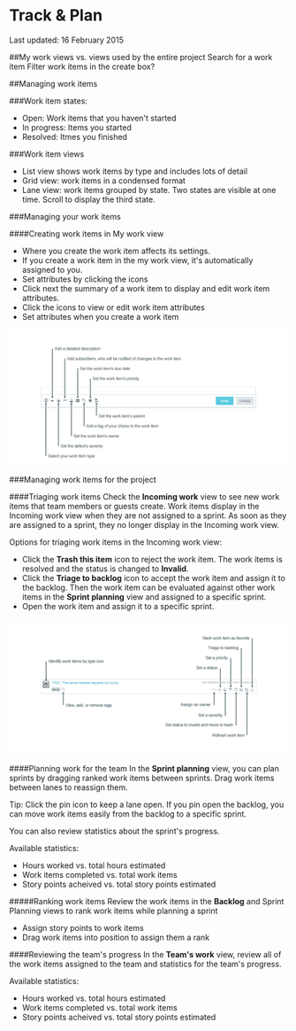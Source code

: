 # Track & Plan

Last updated: 16 February 2015

##My work views vs. views used by the entire project
Search for a work item
Filter work items in the create box?

##Managing work items

###Work item states:
- Open: Work items that you haven't started
- In progress: Items you started
- Resolved: Itmes you finished

###Work item views
- List view shows work items by type and includes lots of detail
- Grid view: work items in a condensed format
- Lane view: work items grouped by state. Two states are visible at one time. Scroll to display the third state.

###Managing your work items


####Creating work items in My work view
- Where you create the work item affects its settings.
- If you create a work item in the my work view, it's automatically assigned to you.
- Set attributes by clicking the icons
- Click next the summary of a work item to display and edit work item attributes.
- Click the icons to view or edit work item attributes
- Set attributes when you create a work item

![Assigning work item attributes](/docs/topics/trackplan/images/work_item_attributes.png)

###Managing work items for the project


####Triaging work items
Check the **Incoming work** view to see new work items that team members or guests create. Work items display in the Incoming work view when they are not assigned to a sprint. As soon as they are assigned to a sprint, they no longer display in the Incoming work view.

Options for triaging work items in the Incoming work view:
- Click the **Trash this item** icon to reject the work item. The work items is resolved and the status is changed to **Invalid**.
- Click the **Triage to backlog** icon to accept the work item and assign it to the backlog. Then the work item can be evaluated against other work items in the **Sprint planning** view and assigned to a specific sprint.
- Open the work item and assign it to a specific sprint.

![Triaging work items in the Incoming work view](/docs/topics/trackplan/images/incoming_work_attributes.png)	



####Planning work for the team
In the **Sprint planning** view, you can plan sprints by dragging ranked work items between sprints. Drag work items between lanes to reassign them. 

Tip: Click the pin icon to keep a lane open. If you pin open the backlog, you can move work items easily from the backlog to a specific sprint.

You can also review statistics about the sprint's progress.

Available statistics:
- Hours worked vs. total hours estimated
- Work items completed vs. total work items
- Story points acheived vs. total story points estimated

#####Ranking work items
Review the work items in the **Backlog** and Sprint Planning views to rank work items while planning a sprint
- Assign story points to work items
- Drag work items into position to assign them a rank

####Reviewing the team's progress
In the **Team's work** view, review all of the work items assigned to the team and statistics for the team's progress.

Available statistics:
- Hours worked vs. total hours estimated
- Work items completed vs. total work items
- Story points acheived vs. total story points estimated

